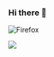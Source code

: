 ### Hi there 👋

![Firefox](https://img.shields.io/badge/Firefox-FF7139?style=for-the-badge&logo=Firefox-Browser&logoColor=white)

<img src="https://capsule-render.vercel.app/api?type=cylinder&color=FAED7D&height=200&section=header&section=header&animation=twinkling&text=mito%20Yang&fontColor=212121&fontSize=90&section=header" />
